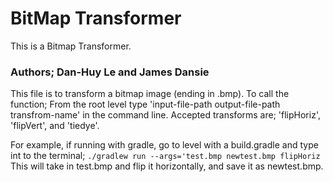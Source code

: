 # BitMap Transformer
This is a Bitmap Transformer.

### Authors; Dan-Huy Le and James Dansie
This file is to transform a bitmap image (ending in .bmp). To call the function;
From the root level type 'input-file-path output-file-path transfrom-name' in the command line. Accepted transforms are; 'flipHoriz', 'flipVert', and 'tiedye'.

For example, if running with gradle, go to level with a build.gradle and type int to the terminal;
```./gradlew run --args='test.bmp newtest.bmp flipHoriz```
This will take in test.bmp and flip it horizontally, and save it as newtest.bmp.